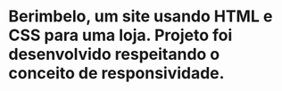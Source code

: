 # Berimbelo, um site usando HTML e CSS para uma loja. Projeto foi desenvolvido respeitando o conceito de responsividade.
